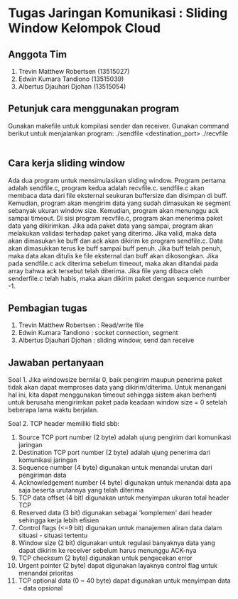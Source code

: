 # Tugas Jaringan Komunikasi : Sliding Window Kelompok Cloud

## Anggota Tim

1. Trevin Matthew Robertsen (13515027)
2. Edwin Kumara Tandiono (13515039)
3. Albertus Djauhari Djohan (13515054)

## Petunjuk cara menggunakan program

Gunakan makefile untuk kompilasi sender dan receiver. Gunakan command berikut untuk menjalankan program:
./sendfile <filename> <windowsize> <buffersize> <destination-ip> <destination_port>
./recvfile​ ​ <filename>​ ​ <windowsize>​ ​ <buffersize>​ ​ <port>

## Cara kerja sliding window

Ada dua program untuk mensimulasikan sliding window. Program pertama adalah sendfile.c, program kedua adalah recvfile.c. sendfile.c akan membaca data dari file eksternal seukuran buffersize dan disimpan di buff. Kemudian, program akan mengirim data yang sudah dimasukan ke segment sebanyak ukuran window size. Kemudian, program akan menunggu ack sampai timeout. Di sisi program recvfile.c, program akan menerima paket data yang dikirimkan. Jika ada paket data yang sampai, program akan melakukan validasi terhadap paket yang diterima. Jika valid, maka data akan dimasukan ke buff dan ack akan dikirim ke program sendfile.c. Data akan dimasukkan terus ke buff sampai buff penuh. Jika buff telah penuh, maka data akan ditulis ke file eksternal dan buff akan dikosongkan. Jika pada sendfile.c ack diterima sebelum timeout, maka akan ditandai pada array bahwa ack tersebut telah diterima. Jika file yang dibaca oleh senderfile.c telah habis, maka akan dikirim paket dengan sequence number -1.

## Pembagian tugas

1. Trevin Matthew Robertsen : Read/write file
2. Edwin Kumara Tandiono : socket connection, segment
3. Albertus Djauhari Djohan : sliding window, send dan receive

## Jawaban pertanyaan

Soal 1. 
Jika windowsize bernilai 0, baik pengirim maupun penerima paket tidak akan dapat memproses data yang dikirim/diterima.
Untuk menangani hal ini, kita dapat menggunakan timeout sehingga sistem akan berhenti untuk berusaha mengirimkan paket pada keadaan window size = 0 setelah beberapa lama waktu berjalan.
 
Soal 2.
TCP header memiliki field sbb:
1. Source TCP port number (2 byte) adalah ujung pengirim dari komunikasi jaringan
2. Destination TCP port number (2 byte) adalah ujung penerima dari komunikasi jaringan
3. Sequence number (4 byte) digunakan untuk menandai urutan dari pengiriman data
4. Acknowledgement number (4 byte) digunakan untuk menandai data apa saja beserta urutannya yang telah diterima
5. TCP data offset (4 bit) digunakan untuk menyimpan ukuran total header TCP
6. Reserved data (3 bit) digunakan sebagai 'komplemen' dari header sehingga kerja lebih efisien
7. Control flags (<=9 bit) digunakan untuk manajemen aliran data dalam situasi - situasi tertentu
8. Window size (2 bit) digunakan untuk regulasi banyaknya data yang dapat dikirim ke receiver sebelum harus menunggu ACK-nya
9. TCP checksum (2 byte) digunakan untuk pengecekan error
10. Urgent pointer (2 byte) dapat digunakan layaknya control flag untuk menandai prioritas
11. TCP optional data (0 ~ 40 byte) dapat digunakan untuk menyimpan data - data opsional
